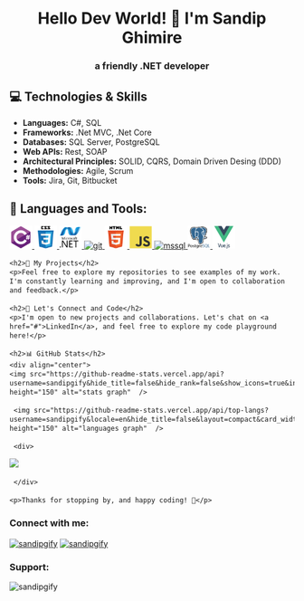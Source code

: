<h1 align="center">Hello Dev World! 👋 I'm Sandip Ghimire</h1>
<h3 align="center">a friendly .NET developer</h3>



<h2>💻 Technologies & Skills</h2>
    <ul>
        <li><strong>Languages:</strong> C#, SQL</li>
        <li><strong>Frameworks:</strong> .Net MVC, .Net Core</li>
        <li><strong>Databases:</strong> SQL Server, PostgreSQL</li>
        <li><strong>Web APIs:</strong> Rest, SOAP</li>
        <li><strong>Architectural Principles:</strong> SOLID, CQRS, Domain Driven Desing (DDD)</li>
        <li><strong>Methodologies:</strong> Agile, Scrum</li>
        <li><strong>Tools:</strong> Jira, Git, Bitbucket</li>
    </ul>
    
<h2 align="left">🔧 Languages and Tools:</h3>
<p align="left"> <a href="https://www.w3schools.com/cs/" target="_blank" rel="noreferrer"> <img src="https://raw.githubusercontent.com/devicons/devicon/master/icons/csharp/csharp-original.svg" alt="csharp" width="40" height="40"/> </a> <a href="https://www.w3schools.com/css/" target="_blank" rel="noreferrer"> <img src="https://raw.githubusercontent.com/devicons/devicon/master/icons/css3/css3-original-wordmark.svg" alt="css3" width="40" height="40"/> </a> <a href="https://dotnet.microsoft.com/" target="_blank" rel="noreferrer"> <img src="https://raw.githubusercontent.com/devicons/devicon/master/icons/dot-net/dot-net-original-wordmark.svg" alt="dotnet" width="40" height="40"/> </a> <a href="https://git-scm.com/" target="_blank" rel="noreferrer"> <img src="https://www.vectorlogo.zone/logos/git-scm/git-scm-icon.svg" alt="git" width="40" height="40"/> </a> <a href="https://www.w3.org/html/" target="_blank" rel="noreferrer"> <img src="https://raw.githubusercontent.com/devicons/devicon/master/icons/html5/html5-original-wordmark.svg" alt="html5" width="40" height="40"/> </a> <a href="https://developer.mozilla.org/en-US/docs/Web/JavaScript" target="_blank" rel="noreferrer"> <img src="https://raw.githubusercontent.com/devicons/devicon/master/icons/javascript/javascript-original.svg" alt="javascript" width="40" height="40"/> </a> <a href="https://www.microsoft.com/en-us/sql-server" target="_blank" rel="noreferrer"> <img src="https://www.svgrepo.com/show/303229/microsoft-sql-server-logo.svg" alt="mssql" width="40" height="40"/> </a> <a href="https://www.postgresql.org" target="_blank" rel="noreferrer"> <img src="https://raw.githubusercontent.com/devicons/devicon/master/icons/postgresql/postgresql-original-wordmark.svg" alt="postgresql" width="40" height="40"/> </a> <a href="https://vuejs.org/" target="_blank" rel="noreferrer"> <img src="https://raw.githubusercontent.com/devicons/devicon/master/icons/vuejs/vuejs-original-wordmark.svg" alt="vuejs" width="40" height="40"/> </a> </p>
    
    <h2>🌟 My Projects</h2>
    <p>Feel free to explore my repositories to see examples of my work. I'm constantly learning and improving, and I'm open to collaboration and feedback.</p>

    <h2>🚀 Let's Connect and Code</h2>
    <p>I'm open to new projects and collaborations. Let's chat on <a href="#">LinkedIn</a>, and feel free to explore my code playground here!</p>

    <h2>📊 GitHub Stats</h2>
    <div align="center">
    <img src="https://github-readme-stats.vercel.app/api?username=sandipgify&hide_title=false&hide_rank=false&show_icons=true&include_all_commits=true&count_private=true&disable_animations=false&theme=dracula&locale=en&hide_border=false&order=1" height="150" alt="stats graph"  />
    
     <img src="https://github-readme-stats.vercel.app/api/top-langs?username=sandipgify&locale=en&hide_title=false&layout=compact&card_width=320&langs_count=5&theme=dracula&hide_border=false&order=2" height="150" alt="languages graph"  />
     
     <div>
  <img src="https://profile-counter.glitch.me/sandipgify/count.svg?"  />
</div>
     
     </div>

    <p>Thanks for stopping by, and happy coding! 🌟</p>


<h3 align="left">Connect with me:</h3>
<p align="left">
<a href="https://linkedin.com/in/sandipgify" target="blank"><img align="center" src="https://raw.githubusercontent.com/rahuldkjain/github-profile-readme-generator/master/src/images/icons/Social/linked-in-alt.svg" alt="sandipgify" height="30" width="40" /></a>
<a href="https://fb.com/sandipgify" target="blank"><img align="center" src="https://raw.githubusercontent.com/rahuldkjain/github-profile-readme-generator/master/src/images/icons/Social/facebook.svg" alt="sandipgify" height="30" width="40" /></a>
</p>



<h3 align="left">Support:</h3>
<p><a href="https://www.buymeacoffee.com/sandipgify"> <img align="left" src="https://cdn.buymeacoffee.com/buttons/v2/default-yellow.png" height="50" width="210" alt="sandipgify" /></a></p><br><br>
